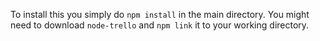 To install this you simply do `npm install` in the main directory. You might need to download `node-trello` and `npm link` it to your working directory.
